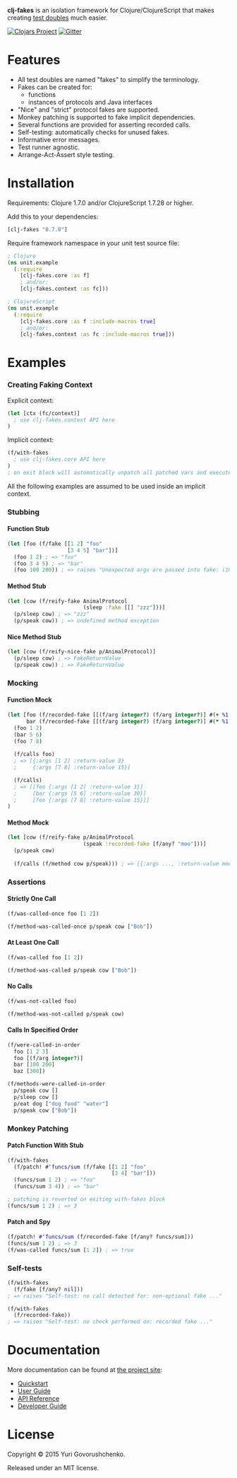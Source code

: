 **clj-fakes** is an isolation framework for Clojure/ClojureScript that makes creating [test doubles](https://en.wikipedia.org/wiki/Test_double) much easier.

[![Clojars Project](https://img.shields.io/clojars/v/clj-fakes.svg)](https://clojars.org/clj-fakes)
[![Gitter](https://img.shields.io/gitter/room/metametadata/clj-fakes.svg?maxAge=2592000?style=plastic)](https://gitter.im/metametadata/clj-fakes)

# Features
* All test doubles are named "fakes" to simplify the terminology.
* Fakes can be created for:
    * functions
    * instances of protocols and Java interfaces
* "Nice" and "strict" protocol fakes are supported.
* Monkey patching is supported to fake implicit dependencies.
* Several functions are provided for asserting recorded calls.
* Self-testing: automatically checks for unused fakes.
* Informative error messages.
* Test runner agnostic.
* Arrange-Act-Assert style testing.

# Installation
Requirements: Clojure 1.7.0 and/or ClojureScript 1.7.28 or higher.

Add this to your dependencies:

```clj
[clj-fakes "0.7.0"]
```

Require framework namespace in your unit test source file:

```clj
; Clojure
(ns unit.example
  (:require
    [clj-fakes.core :as f]
    ; and/or:
    [clj-fakes.context :as fc]))

; ClojureScript
(ns unit.example
  (:require
    [clj-fakes.core :as f :include-macros true]
    ; and/or:
    [clj-fakes.context :as fc :include-macros true]))
```

# Examples

### Creating Faking Context

Explicit context:

```clj
(let [ctx (fc/context)]
  ; use clj-fakes.context API here
)
```

Implicit context:

```clj
(f/with-fakes
  ; use clj-fakes.core API here 
)
; on exit block will automatically unpatch all patched vars and execute self-tests
```

All the following examples are assumed to be used inside an implicit context.

### Stubbing

#### Function Stub

```clj
(let [foo (f/fake [[1 2] "foo"
                   [3 4 5] "bar"])]
  (foo 1 2) ; => "foo"
  (foo 3 4 5) ; => "bar"
  (foo 100 200)) ; => raises "Unexpected args are passed into fake: (100 200) ..."
```

#### Method Stub

```clj
(let [cow (f/reify-fake AnimalProtocol
                        (sleep :fake [[] "zzz"]))]
  (p/sleep cow) ; => "zzz"
  (p/speak cow)) ; => undefined method exception
```

#### Nice Method Stub

```clj
(let [cow (f/reify-nice-fake p/AnimalProtocol)]
  (p/sleep cow) ; => FakeReturnValue
  (p/speak cow)) ; => FakeReturnValue 
```

### Mocking

#### Function Mock

```clj
(let [foo (f/recorded-fake [[(f/arg integer?) (f/arg integer?)] #(+ %1 %2)])
      bar (f/recorded-fake [[(f/arg integer?) (f/arg integer?)] #(* %1 %2)])]
  (foo 1 2)
  (bar 5 6)
  (foo 7 8)
       
  (f/calls foo)
  ; => [{:args [1 2] :return-value 3}
  ;     {:args [7 8] :return-value 15}]

  (f/calls)
  ; => [[foo {:args [1 2] :return-value 3}]
  ;     [bar {:args [5 6] :return-value 30}]
  ;     [foo {:args [7 8] :return-value 15}]]
)
```

#### Method Mock

```clj
(let [cow (f/reify-fake p/AnimalProtocol
                        (speak :recorded-fake [f/any? "moo"]))]
  (p/speak cow)
    
  (f/calls (f/method cow p/speak))) ; => [{:args ..., :return-value moo}]
```

### Assertions

#### Strictly One Call

```clj
(f/was-called-once foo [1 2])
```

```clj
(f/method-was-called-once p/speak cow ["Bob"])
```

#### At Least One Call

```clj
(f/was-called foo [1 2])
```

```clj
(f/method-was-called p/speak cow ["Bob"])
```

#### No Calls

```clj
(f/was-not-called foo)
```

```clj
(f/method-was-not-called p/speak cow)
```

#### Calls In Specified Order

```clj
(f/were-called-in-order
  foo [1 2 3]
  foo [(f/arg integer?)]
  bar [100 200]
  baz [300])
```

```clj
(f/methods-were-called-in-order
  p/speak cow []
  p/sleep cow []
  p/eat dog ["dog food" "water"]
  p/speak cow ["Bob"])
```

### Monkey Patching

#### Patch Function With Stub

```clj
(f/with-fakes
  (f/patch! #'funcs/sum (f/fake [[1 2] "foo"
                                 [3 4] "bar"]))
  (funcs/sum 1 2) ; => "foo"
  (funcs/sum 3 4)) ; => "bar"

; patching is reverted on exiting with-fakes block
(funcs/sum 1 2) ; => 3
```

#### Patch and Spy

```clj
(f/patch! #'funcs/sum (f/recorded-fake [f/any? funcs/sum]))
(funcs/sum 1 2) ; => 3
(f/was-called funcs/sum [1 2]) ; => true
```

### Self-tests

```clj
(f/with-fakes
  (f/fake [f/any? nil]))
; => raises "Self-test: no call detected for: non-optional fake ..."
```

```clj
(f/with-fakes
  (f/recorded-fake))
; => raises "Self-test: no check performed on: recorded fake ..."
```

# Documentation
More documentation can be found at [the project site](http://metametadata.github.io/clj-fakes/):

* [Quickstart](http://metametadata.github.io/clj-fakes/quickstart/)
* [User Guide](http://metametadata.github.io/clj-fakes/user-guide/)
* [API Reference](http://metametadata.github.io/clj-fakes/api/)
* [Developer Guide](http://metametadata.github.io/clj-fakes/dev-guide/)

# License
Copyright © 2015 Yuri Govorushchenko.

Released under an MIT license.
